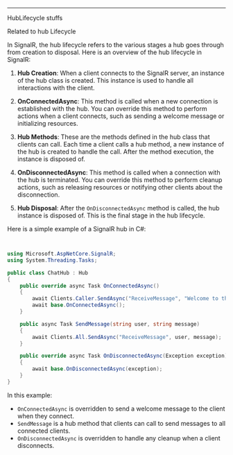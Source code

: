---

HubLifecycle stuffs 

Related to hub Lifecycle 

In SignalR, the hub lifecycle refers to the various stages a hub goes through from creation to disposal. Here is an overview of the hub lifecycle in SignalR:

1. **Hub Creation**: When a client connects to the SignalR server, an instance of the hub class is created. This instance is used to handle all interactions with the client.

2. **OnConnectedAsync**: This method is called when a new connection is established with the hub. You can override this method to perform actions when a client connects, such as sending a welcome message or initializing resources.

3. **Hub Methods**: These are the methods defined in the hub class that clients can call. Each time a client calls a hub method, a new instance of the hub is created to handle the call. After the method execution, the instance is disposed of.

4. **OnDisconnectedAsync**: This method is called when a connection with the hub is terminated. You can override this method to perform cleanup actions, such as releasing resources or notifying other clients about the disconnection.

5. **Hub Disposal**: After the `OnDisconnectedAsync` method is called, the hub instance is disposed of. This is the final stage in the hub lifecycle.

Here is a simple example of a SignalR hub in C#:

```csharp


using Microsoft.AspNetCore.SignalR;
using System.Threading.Tasks;

public class ChatHub : Hub
{
    public override async Task OnConnectedAsync()
    {
        await Clients.Caller.SendAsync("ReceiveMessage", "Welcome to the chat!");
        await base.OnConnectedAsync();
    }

    public async Task SendMessage(string user, string message)
    {
        await Clients.All.SendAsync("ReceiveMessage", user, message);
    }

    public override async Task OnDisconnectedAsync(Exception exception)
    {
        await base.OnDisconnectedAsync(exception);
    }
}
```

In this example:
- `OnConnectedAsync` is overridden to send a welcome message to the client when they connect.
- `SendMessage` is a hub method that clients can call to send messages to all connected clients.
- `OnDisconnectedAsync` is overridden to handle any cleanup when a client disconnects.
